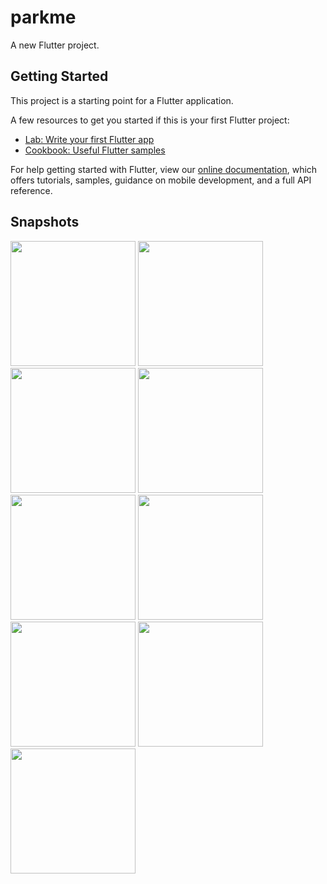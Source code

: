 # parkme

A new Flutter project.

## Getting Started

This project is a starting point for a Flutter application.

A few resources to get you started if this is your first Flutter project:

- [Lab: Write your first Flutter app](https://flutter.dev/docs/get-started/codelab)
- [Cookbook: Useful Flutter samples](https://flutter.dev/docs/cookbook)

For help getting started with Flutter, view our
[online documentation](https://flutter.dev/docs), which offers tutorials,
samples, guidance on mobile development, and a full API reference.

## Snapshots

<img src="https://user-images.githubusercontent.com/64275044/159145983-64c74d07-3388-4577-823b-d7c888343d96.jpeg" width="200">
<img src="https://user-images.githubusercontent.com/64275044/159146044-ca81e1a3-cb12-47bf-9617-8a7345b761f1.jpeg" width="200">
<img src="https://user-images.githubusercontent.com/64275044/159146057-c1af0196-a885-400b-ae19-8afc9a595fe2.jpeg" width="200">
<img src="https://user-images.githubusercontent.com/64275044/159146058-3f4c1db5-bac1-46b1-87da-83594ae3f71c.jpeg" width="200">
<img src="https://user-images.githubusercontent.com/64275044/159146064-74472a2c-078e-4b67-a72f-fa52b53338ca.jpeg" width="200">
<img src="https://user-images.githubusercontent.com/64275044/159146066-309d04e1-91f6-4115-9b92-18b6bdac748c.jpeg" width="200">
<img src="https://user-images.githubusercontent.com/64275044/159146070-323f54c0-fd64-4141-90b4-624e7cf1b602.jpeg" width="200">
<img src="https://user-images.githubusercontent.com/64275044/159146075-747f8f94-5718-42e1-b20e-6ef7de0ebf61.jpeg" width="200">
<img src="https://user-images.githubusercontent.com/64275044/159146083-01b5a6fd-48e9-4972-805f-9a1f1478363c.jpeg" width="200">

